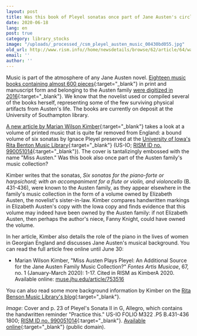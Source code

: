 ```yaml
---
layout: post
title: Was this book of Pleyel sonatas once part of Jane Austen's circle?
date: 2020-06-18
lang: en
post: true
category: library_stocks
image: "/uploads/_processed_/csm_pleyel_austen_music_00430bd055.jpg"
old_url: http://www.rism.info//home/newsdetails/browse/62/article/64/was-this-book-of-pleyel-sonatas-once-part-of-jane-austens-circle.html
email: ''
author: ''
---
```



Music is part of the atmosphere of any Jane Austen novel. [Eighteen music books containing almost 600 pieces](https://archive.org/details/austenfamilymusicbooks?tab=about){:target="_blank"} in print and manuscript form and belonging to the Austen family [were digitized in 2016](/electronic_resources/2016/03/21/jane-austens-music-collection-now-online.html){:target="_blank"}. We know that the novelist used or compiled several of the books herself, representing some of the few surviving physical artifacts from Austen's life. The books are currently on deposit at the University of Southampton library.

[A new article by Marian Wilson Kimber](https://muse.jhu.edu/article/753516){:target="_blank"} takes a look at a volume of printed music that is quite far removed from England: a bound volume of six sonatas by Ignace Pleyel preserved at the [University of Iowa's Rita Benton Music Library](http://digital.lib.uiowa.edu/cdm/ref/collection/pleyel/id/4296){:target="_blank"} (US-IO; [RISM ID no. 990051014](https://opac.rism.info/search?id=990051014&View=rism&Language=en){:target="_blank"}). The cover is tantalizingly embossed with the name "Miss Austen." Was this book also once part of the Austen family's music collection?

Kimber writes that the sonatas, _Six sonatas for the piano-forte or harpsichord; with an accompaniment for a flute or violin, and violoncello_ (B. 431-436), were known to the Austen family, as they appear elsewhere in the family's music collection in the form of a volume owned by Elizabeth Austen, the novelist's sister-in-law. Kimber compares handwritten markings in Elizabeth Austen's copy with the Iowa copy and finds evidence that this volume may indeed have been owned by the Austen family: if not Elizabeth Austen, then perhaps the author's niece, Fanny Knight, could have owned the volume.

In her article, Kimber also details the role of the piano in the lives of women in Georgian England and discusses Jane Austen's musical background. You can read the full article free online until June 30:

- Marian Wilson Kimber, "Miss Austen Plays Pleyel: An Additional Source for the Jane Austen Family Music Collection?" _Fontes Artis Musicae_, 67, no. 1 (January-March 2020): 1-17. Cited in RISM as KimberA 2020. Available online: [muse.jhu.edu/article/753516](https://muse.jhu.edu/article/753516)

You can also read some more background information by Kimber on the [Rita Benson Music Library's blog](https://blog.lib.uiowa.edu/rbml/2020/04/06/sounds-from-the-field-jane-austen-in-the-age-of-digital-discovery/){:target="_blank"}.



_Image_: Cover and p. 23 of Pleyel's Sonata II in G, Allegro, which contains the handwritten reminder "Practice this." US-IO FOLIO M322 .P5 B.431-436 1800; [RISM ID no. 990051014](https://opac.rism.info/search?id=990051014&View=rism&Language=en){:target="_blank"}. [Available online](http://digital.lib.uiowa.edu/cdm/ref/collection/pleyel/id/4296){:target="_blank"} (public domain).

<script type="text/javascript">var switchTo5x=true;</script><script type="text/javascript" src="http://w.sharethis.com/button/buttons.js"></script><script type="text/javascript">stLight.options({publisher: "9b601438-1ce1-49d8-bfd7-9cff5df54c17", doNotHash: false, doNotCopy: false, hashAddressBar: false});</script>
